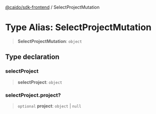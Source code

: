 [@caido/sdk-frontend](../index.md) / SelectProjectMutation

# Type Alias: SelectProjectMutation

> **SelectProjectMutation**: `object`

## Type declaration

### selectProject

> **selectProject**: `object`

### selectProject.project?

> `optional` **project**: `object` \| `null`
